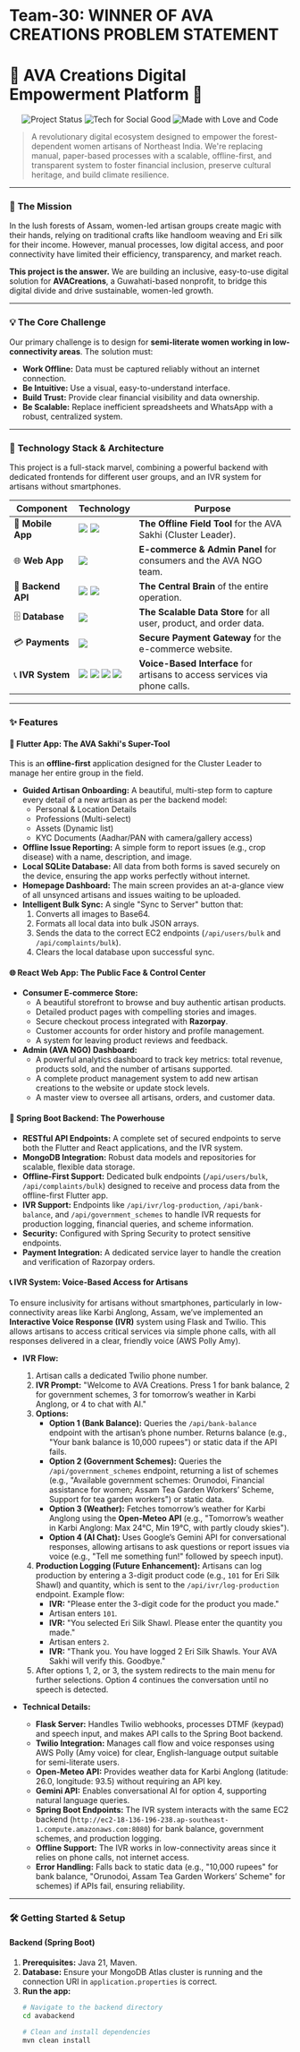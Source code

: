 # Team-30: WINNER OF AVA CREATIONS PROBLEM STATEMENT
# 🌳 AVA Creations Digital Empowerment Platform 🌳

<p align="center">
  <img src="https://img.shields.io/badge/Project%20Status-MVP%20COMPLETED-green?style=for-the-badge" alt="Project Status"/>
  <img src="https://img.shields.io/badge/Tech%20for-Social%20Good-orange?style=for-the-badge" alt="Tech for Social Good"/>
  <img src="https://img.shields.io/badge/Made%20with-❤️%20&%20Code-blueviolet?style=for-the-badge" alt="Made with Love and Code"/>
</p>

> A revolutionary digital ecosystem designed to empower the forest-dependent women artisans of Northeast India. We're replacing manual, paper-based processes with a scalable, offline-first, and transparent system to foster financial inclusion, preserve cultural heritage, and build climate resilience.

---

### 🎯 **The Mission**

In the lush forests of Assam, women-led artisan groups create magic with their hands, relying on traditional crafts like handloom weaving and Eri silk for their income. However, manual processes, low digital access, and poor connectivity have limited their efficiency, transparency, and market reach.

**This project is the answer.** We are building an inclusive, easy-to-use digital solution for **AVACreations**, a Guwahati-based nonprofit, to bridge this digital divide and drive sustainable, women-led growth.

---

### 💡 **The Core Challenge**

Our primary challenge is to design for **semi-literate women working in low-connectivity areas**. The solution must:
* **Work Offline:** Data must be captured reliably without an internet connection.
* **Be Intuitive:** Use a visual, easy-to-understand interface.
* **Build Trust:** Provide clear financial visibility and data ownership.
* **Be Scalable:** Replace inefficient spreadsheets and WhatsApp with a robust, centralized system.

---

### 🚀 **Technology Stack & Architecture**

This project is a full-stack marvel, combining a powerful backend with dedicated frontends for different user groups, and an IVR system for artisans without smartphones.

| Component           | Technology                                                                                                                                                             | Purpose                                                              |
| ------------------- | ---------------------------------------------------------------------------------------------------------------------------------------------------------------------- | -------------------------------------------------------------------- |
| 📱 **Mobile App** | <img src="https://img.shields.io/badge/Flutter-02569B?style=for-the-badge&logo=flutter&logoColor=white" /> <img src="https://img.shields.io/badge/SQLite-07405E?style=for-the-badge&logo=sqlite&logoColor=white" /> | **The Offline Field Tool** for the AVA Sakhi (Cluster Leader).         |
| 🌐 **Web App** | <img src="https://img.shields.io/badge/React-20232A?style=for-the-badge&logo=react&logoColor=61DAFB" />                                                                  | **E-commerce & Admin Panel** for consumers and the AVA NGO team.     |
| 🧠 **Backend API** | <img src="https://img.shields.io/badge/Spring_Boot-6DB33F?style=for-the-badge&logo=spring&logoColor=white" /> <img src="https://img.shields.io/badge/Java-ED8B00?style=for-the-badge&logo=openjdk&logoColor=white" />  | **The Central Brain** of the entire operation.                       |
| 🗄️ **Database** | <img src="https://img.shields.io/badge/MongoDB-4EA94B?style=for-the-badge&logo=mongodb&logoColor=white" />                                                               | **The Scalable Data Store** for all user, product, and order data.   |
| 💳 **Payments** | <img src="https://img.shields.io/badge/Razorpay-02042B?style=for-the-badge&logo=razorpay&logoColor=3395FF" />                                                              | **Secure Payment Gateway** for the e-commerce website.               |
| 📞 **IVR System** | <img src="https://img.shields.io/badge/Flask-000000?style=for-the-badge&logo=flask&logoColor=white" /> <img src="https://img.shields.io/badge/Twilio-F22F46?style=for-the-badge&logo=twilio&logoColor=white" /> <img src="https://img.shields.io/badge/OpenMeteo-00A3E0?style=for-the-badge" /> <img src="https://img.shields.io/badge/Gemini-8E44AD?style=for-the-badge" /> | **Voice-Based Interface** for artisans to access services via phone calls. |

---

### ✨ **Features**

#### 📱 **Flutter App: The AVA Sakhi's Super-Tool**

This is an **offline-first** application designed for the Cluster Leader to manage her entire group in the field.

* **Guided Artisan Onboarding:** A beautiful, multi-step form to capture every detail of a new artisan as per the backend model:
    * Personal & Location Details
    * Professions (Multi-select)
    * Assets (Dynamic list)
    * KYC Documents (Aadhar/PAN with camera/gallery access)
* **Offline Issue Reporting:** A simple form to report issues (e.g., crop disease) with a name, description, and image.
* **Local SQLite Database:** All data from both forms is saved securely on the device, ensuring the app works perfectly without internet.
* **Homepage Dashboard:** The main screen provides an at-a-glance view of all unsynced artisans and issues waiting to be uploaded.
* **Intelligent Bulk Sync:** A single "Sync to Server" button that:
    1. Converts all images to Base64.
    2. Formats all local data into bulk JSON arrays.
    3. Sends the data to the correct EC2 endpoints (`/api/users/bulk` and `/api/complaints/bulk`).
    4. Clears the local database upon successful sync.

#### 🌐 **React Web App: The Public Face & Control Center**

* **Consumer E-commerce Store:**
    * A beautiful storefront to browse and buy authentic artisan products.
    * Detailed product pages with compelling stories and images.
    * Secure checkout process integrated with **Razorpay**.
    * Customer accounts for order history and profile management.
    * A system for leaving product reviews and feedback.
* **Admin (AVA NGO) Dashboard:**
    * A powerful analytics dashboard to track key metrics: total revenue, products sold, and the number of artisans supported.
    * A complete product management system to add new artisan creations to the website or update stock levels.
    * A master view to oversee all artisans, orders, and customer data.

#### 🧠 **Spring Boot Backend: The Powerhouse**

* **RESTful API Endpoints:** A complete set of secured endpoints to serve both the Flutter and React applications, and the IVR system.
* **MongoDB Integration:** Robust data models and repositories for scalable, flexible data storage.
* **Offline-First Support:** Dedicated bulk endpoints (`/api/users/bulk`, `/api/complaints/bulk`) designed to receive and process data from the offline-first Flutter app.
* **IVR Support:** Endpoints like `/api/ivr/log-production`, `/api/bank-balance`, and `/api/government_schemes` to handle IVR requests for production logging, financial queries, and scheme information.
* **Security:** Configured with Spring Security to protect sensitive endpoints.
* **Payment Integration:** A dedicated service layer to handle the creation and verification of Razorpay orders.

#### 📞 **IVR System: Voice-Based Access for Artisans**

To ensure inclusivity for artisans without smartphones, particularly in low-connectivity areas like Karbi Anglong, Assam, we’ve implemented an **Interactive Voice Response (IVR)** system using Flask and Twilio. This allows artisans to access critical services via simple phone calls, with all responses delivered in a clear, friendly voice (AWS Polly Amy).

* **IVR Flow:**
    1. Artisan calls a dedicated Twilio phone number.
    2. **IVR Prompt:** "Welcome to AVA Creations. Press 1 for bank balance, 2 for government schemes, 3 for tomorrow’s weather in Karbi Anglong, or 4 to chat with AI."
    3. **Options:**
       - **Option 1 (Bank Balance):** Queries the `/api/bank-balance` endpoint with the artisan’s phone number. Returns balance (e.g., "Your bank balance is 10,000 rupees") or static data if the API fails.
       - **Option 2 (Government Schemes):** Queries the `/api/government_schemes` endpoint, returning a list of schemes (e.g., "Available government schemes: Orunodoi, Financial assistance for women; Assam Tea Garden Workers’ Scheme, Support for tea garden workers") or static data.
       - **Option 3 (Weather):** Fetches tomorrow’s weather for Karbi Anglong using the **Open-Meteo API** (e.g., "Tomorrow’s weather in Karbi Anglong: Max 24°C, Min 19°C, with partly cloudy skies").
       - **Option 4 (AI Chat):** Uses Google’s Gemini API for conversational responses, allowing artisans to ask questions or report issues via voice (e.g., "Tell me something fun!" followed by speech input).
    4. **Production Logging (Future Enhancement):** Artisans can log production by entering a 3-digit product code (e.g., `101` for Eri Silk Shawl) and quantity, which is sent to the `/api/ivr/log-production` endpoint. Example flow:
       - **IVR:** "Please enter the 3-digit code for the product you made."
       - Artisan enters `101`.
       - **IVR:** "You selected Eri Silk Shawl. Please enter the quantity you made."
       - Artisan enters `2`.
       - **IVR:** "Thank you. You have logged 2 Eri Silk Shawls. Your AVA Sakhi will verify this. Goodbye."
    5. After options 1, 2, or 3, the system redirects to the main menu for further selections. Option 4 continues the conversation until no speech is detected.

* **Technical Details:**
    - **Flask Server:** Handles Twilio webhooks, processes DTMF (keypad) and speech input, and makes API calls to the Spring Boot backend.
    - **Twilio Integration:** Manages call flow and voice responses using AWS Polly (Amy voice) for clear, English-language output suitable for semi-literate users.
    - **Open-Meteo API:** Provides weather data for Karbi Anglong (latitude: 26.0, longitude: 93.5) without requiring an API key.
    - **Gemini API:** Enables conversational AI for option 4, supporting natural language queries.
    - **Spring Boot Endpoints:** The IVR system interacts with the same EC2 backend (`http://ec2-18-136-196-238.ap-southeast-1.compute.amazonaws.com:8080`) for bank balance, government schemes, and production logging.
    - **Offline Support:** The IVR works in low-connectivity areas since it relies on phone calls, not internet access.
    - **Error Handling:** Falls back to static data (e.g., "10,000 rupees" for bank balance, "Orunodoi, Assam Tea Garden Workers’ Scheme" for schemes) if APIs fail, ensuring reliability.

---

### 🛠️ **Getting Started & Setup**

#### **Backend (Spring Boot)**

1. **Prerequisites:** Java 21, Maven.
2. **Database:** Ensure your MongoDB Atlas cluster is running and the connection URI in `application.properties` is correct.
3. **Run the app:**
    ```bash
    # Navigate to the backend directory
    cd avabackend

    # Clean and install dependencies
    mvn clean install

